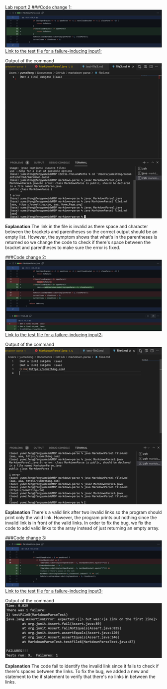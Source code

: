 Lab report 2 
###Code change 1:
![Image](Spacebtween.png)
[Link to the test file for a failure-inducing input1:](https://github.com/Yumei0422/markdown-parse/blob/main/file3.md)

Output of the command ![Image](runningoutputerror1.png)

**Explanation**
The link in the file is invalid as there space and character between the brackets and parentheses so the correct output should be an empty list. However, the symptom shows that what's in the parentheses is returned so we change the code to check if there's space between the bracket and parentheses to make sure the error is fixed. 

###Code change 2:
![Image](validafterinvalid.png)
[Link to the test file for a failure-inducing input2:](https://github.com/Yumei0422/cse15l-lab-reports-2/blob/main/file4.md)

Output of the command ![Image](error2.png)

**Explanation**
There's a valid link after two invalid links so the program should print only the valid link. However, the program prints out nothing since the invalid link is in front of the valid links. In order to fix the bug, we fix the code to add valid links to the array instead of just returning an empty array. 


###Code change 3:
![Image](codechange3.png)
[Link to the test file for a failure-inducing input3:](https://github.com/Yumei0422/CSE15L-TheLunaMoths/blob/main/test-file8.md)

Output of the command ![Image](error3.png)

**Explanation**
The code fail to identify the invalid link since it fails to check if there's spaces between the links. To fix the bug, we added a new and statement to the if statement to verify that there's no links in between the links. 







